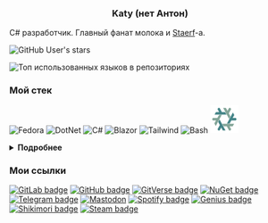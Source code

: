 <center>

### Katy (нет Антон)

</center>

C# разработчик. Главный фанат молока и [Staerf](https://katy248.github.io/nawas/)-а.

![GitHub User's stars](https://img.shields.io/github/stars/katy248?style=for-the-badge&logoColor=fbf1c7&labelColor=d79921&color=3c3836)

![Топ использованных языков в репозиториях](https://github-readme-stats.vercel.app/api/top-langs/?username=Katy248&size_weight=1&count_weight=0&layout=compact&theme=gruvbox&langs_count=30)

### Мой стек

![Fedora](https://api.iconify.design/devicon-plain/fedora.svg?height=50&color=%23458588)
![DotNet](https://api.iconify.design/simple-icons/dotnet.svg?height=50&color=%23fbf1c7)
![C#](https://api.iconify.design/mdi/language-csharp.svg?height=50&color=%23689d6a)
![Blazor](https://api.iconify.design/simple-icons/blazor.svg?height=50&color=%23b16286)
![Tailwind](https://api.iconify.design/simple-icons/tailwindcss.svg?height=50&color=%23458588)
![Bash](https://api.iconify.design/devicon-plain/bash.svg?height=50&color=%23fbf1c7)
![Nix](icons/nix-gruvbox.png)

<details>
<summary>
<b>Подробнее</b>
</summary>

#### Использовал

`.NET 8.0`
`C#`
`SQL`
`ASP.NET Core`
`Blazor (WASM/Server)`
`WPF`
`bash`
`PowerShell`
`HTML/CSS/JS`
`Bootstrap`
`Tailwind CSS`
`C/C++`
`make`
`Python`
`nix`
`GitHub Pages`
`go`
`vue.js`

#### Только трогал

`F#`
`Avalonia`
`Rust`
`vala`
`Gtk/Libadwaita`
`PHP`

</details>

### Мои ссылки

<!-- ![](https://gitverse.ru/favicon-32x32.png) -->

[![GitLab badge](https://img.shields.io/badge/GitLab-3c3836?style=for-the-badge&logo=gitlab&labelColor=d65d0e&logoColor=fbf1c7)](https://gitlab.com/Katy248)
[![GitHub badge](https://img.shields.io/badge/GitHub-3c3836?style=for-the-badge&logo=github&labelColor=282828&logoColor=fbf1c7)](https://github.com/Katy248)
[![GitVerse badge](https://img.shields.io/badge/GitVerse-3c3836?style=for-the-badge&logo=git&labelColor=d3869b&logoColor=fbf1c7)](https://gitverse.ru/Katy248)
[![NuGet badge](https://img.shields.io/badge/NuGet-3c3836?style=for-the-badge&logo=nuget&labelColor=076678&logoColor=fbf1c7)](https://www.nuget.org/profiles/Katy248)
[![Telegram badge](https://img.shields.io/badge/telegram-3c3836?style=for-the-badge&logo=telegram&labelColor=458588&logoColor=fbf1c7)](https://t.me/antonpethrow)
[![Mastodon](https://img.shields.io/badge/Mastodon-3c3836?style=for-the-badge&logo=mastodon&labelColor=b16286&logoColor=fbf1c7)](https://mastodon.online/@katy248)
[![Spotify badge](https://img.shields.io/badge/spotify-3c3836?style=for-the-badge&logo=spotify&labelColor=98971a&logoColor=fbf1c7)](https://spotify.link/APFWwKZKSHb)
[![Genius badge](https://img.shields.io/badge/genius-3c3836?style=for-the-badge&logo=genius&labelColor=d79921&logoColor=fbf1c7)](https://genius.com/Katy248)
[![Shikimori badge](https://img.shields.io/badge/shikimori-3c3836?style=for-the-badge&logo=shikimori&labelColor=a89984&logoColor=fbf1c7)](https://shikimori.one/PBHomer04)
[![Steam badge](https://img.shields.io/badge/steam-3c3836?style=for-the-badge&logo=steam&labelColor=282828&logoColor=fbf1c7)](https://steamcommunity.com/id/katy248)

<!-- [![Discord badge](https://img.shields.io/badge/discord-3c3836?style=for-the-badge&logo=discord&labelColor=b16286&logoColor=fbf1c7)](https://t.me/antonpethrow) -->
